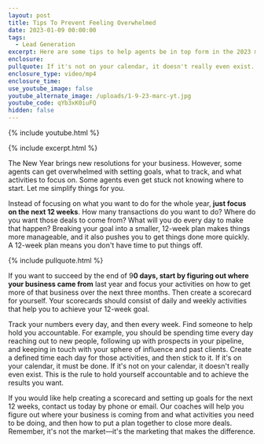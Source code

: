 ```yaml
---
layout: post
title: Tips To Prevent Feeling Overwhelmed
date: 2023-01-09 00:00:00
tags:
  - Lead Generation
excerpt: Here are some tips to help agents be in top form in the 2023 market.
enclosure:
pullquote: If it's not on your calendar, it doesn't really even exist.
enclosure_type: video/mp4
enclosure_time:
use_youtube_image: false
youtube_alternate_image: /uploads/1-9-23-marc-yt.jpg
youtube_code: qYb3xK0iuFQ
hidden: false
---
```

{% include youtube.html %}

{% include excerpt.html %}

The New Year brings new resolutions for your business. However, some agents can get overwhelmed with setting goals, what to track, and what activities to focus on. Some agents even get stuck not knowing where to start. Let me simplify things for you.

Instead of focusing on what you want to do for the whole year, **just focus on the next 12 weeks**. How many transactions do you want to do? Where do you want those deals to come from? What will you do every day to make that happen? Breaking your goal into a smaller, 12-week plan makes things more manageable, and it also pushes you to get things done more quickly. A 12-week plan means you don't have time to put things off.

{% include pullquote.html %}

If you want to succeed by the end of 9**0 days, start by figuring out where your business came from** last year and focus your activities on how to get more of that business over the next three months. Then create a scorecard for yourself. Your scorecards should consist of daily and weekly activities that help you to achieve your 12-week goal.

Track your numbers every day, and then every week. Find someone to help hold you accountable. For example, you should be spending time every day reaching out to new people, following up with prospects in your pipeline, and keeping in touch with your sphere of influence and past clients. Create a defined time each day for those activities, and then stick to it. If it's on your calendar, it must be done. If it's not on your calendar, it doesn't really even exist. This is the rule to hold yourself accountable and to achieve the results you want.

If you would like help creating a scorecard and setting up goals for the next 12 weeks, contact us today by phone or email. Our coaches will help you figure out where your business is coming from and what activities you need to be doing, and then how to put a plan together to close more deals. Remember, it's not the market—it's the marketing that makes the difference.